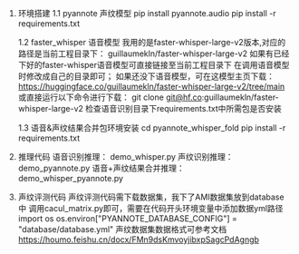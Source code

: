 1. 环境搭建
    1.1 pyannote 声纹模型
    pip install pyannote.audio
    pip install -r requirements.txt

    1.2 faster_whisper 语音模型
    我用的是faster-whisper-large-v2版本,对应的路径是当前工程目录下：
    guillaumekln/faster-whisper-large-v2 
    如果有已经下好的faster-whisper语音模型可直接链接至当前工程目录下
    在调用语音模型时修改成自己的目录即可；
    如果还没下语音模型，可在这模型主页下载：
    https://huggingface.co/guillaumekln/faster-whisper-large-v2/tree/main
    或直接运行以下命令进行下载：
    git clone git@hf.co:guillaumekln/faster-whisper-large-v2
    检查语音识别目录下requirements.txt中所需包是否安装

    1.3 语音&声纹结果合并包环境安装
    cd pyannote_whisper_fold
    pip install -r requirements.txt

2. 推理代码
    语音识别推理： demo_whisper.py
    声纹识别推理： demo_pyannote.py
    语音+声纹结果合并推理： demo_whisper_pyannote.py    


3. 声纹评测代码
    声纹评测代码需下载数据集，我下了AMI数据集放到database中
    调用cacul_matrix.py即可，需要在代码开头环境变量中添加数据yml路径
    import os
    os.environ["PYANNOTE_DATABASE_CONFIG"] = "database/database.yml"
    声纹数据集数据格式可参考文档
    https://houmo.feishu.cn/docx/FMn9dsKmvoyjibxpSagcPdAgngb